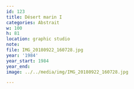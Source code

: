 ```yaml
---
id: 123
title: Désert marin I
categories: Abstrait
w: 100
h: 81
location: graphic studio
note:
file: IMG_20180922_160728.jpg
year: '1984'
year_start: 1984
year_end:
image: ../../media/img/IMG_20180922_160728.jpg

---
```

